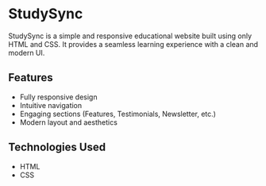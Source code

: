 # StudySync

StudySync is a simple and responsive educational website built using only HTML and CSS. It provides a seamless learning experience with a clean and modern UI.

## Features

- Fully responsive design  
- Intuitive navigation  
- Engaging sections (Features, Testimonials, Newsletter, etc.)  
- Modern layout and aesthetics  

## Technologies Used

- HTML  
- CSS  
